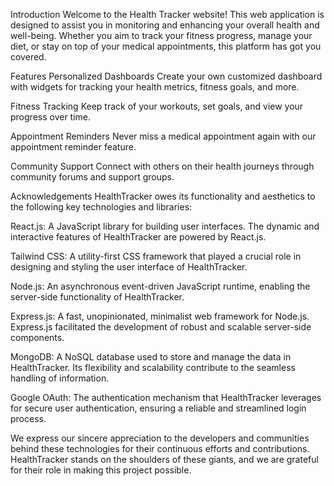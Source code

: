 Introduction
Welcome to the Health Tracker website! This web application is designed to assist you in monitoring and enhancing your overall health and well-being. Whether you aim to track your fitness progress, manage your diet, or stay on top of your medical appointments, this platform has got you covered.

Features
Personalized Dashboards
Create your own customized dashboard with widgets for tracking your health metrics, fitness goals, and more.

Fitness Tracking
Keep track of your workouts, set goals, and view your progress over time.

Appointment Reminders
Never miss a medical appointment again with our appointment reminder feature.

Community Support
Connect with others on their health journeys through community forums and support groups.


Acknowledgements
HealthTracker owes its functionality and aesthetics to the following key technologies and libraries:

React.js: A JavaScript library for building user interfaces. The dynamic and interactive features of HealthTracker are powered by React.js.

Tailwind CSS: A utility-first CSS framework that played a crucial role in designing and styling the user interface of HealthTracker.

Node.js: An asynchronous event-driven JavaScript runtime, enabling the server-side functionality of HealthTracker.

Express.js: A fast, unopinionated, minimalist web framework for Node.js. Express.js facilitated the development of robust and scalable server-side components.

MongoDB: A NoSQL database used to store and manage the data in HealthTracker. Its flexibility and scalability contribute to the seamless handling of information.

Google OAuth: The authentication mechanism that HealthTracker leverages for secure user authentication, ensuring a reliable and streamlined login process.

We express our sincere appreciation to the developers and communities behind these technologies for their continuous efforts and contributions. HealthTracker stands on the shoulders of these giants, and we are grateful for their role in making this project possible.

